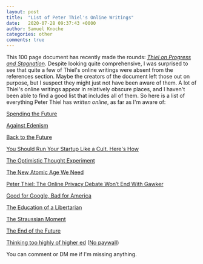 ```yaml
---
layout: post
title:  "List of Peter Thiel's Online Writings"
date:   2020-07-28 09:37:43 +0000
author: Samuel Knoche
categories: other
comments: true
---
```


This 100 page document has recently made the rounds: [*Thiel on Progress and Stagnation*](https://docs.google.com/document/d/1zao_AyBhNb8TPWrQqgXn5NzNAgfEqzTIaFYos7wdqGI/edit#). Despite looking quite comprehensive, I was surprised to see that quite a few of Thiel's online writings were absent from the references section. Maybe the creators of the document left those out on purpose, but I suspect they might just not have been aware of them. A lot of Thiel's online writings appear in relatively obscure places, and I haven't been able to find a good list that includes all of them. So here is a list of everything Peter Thiel has *written online*, as far as I'm aware of:

[Spending the Future](https://www.firstthings.com/article/2007/11/spending-the-future)

[Against Edenism](https://www.firstthings.com/article/2015/06/against-edenism)

[Back to the Future](https://www.firstthings.com/article/2020/03/back-to-the-future)

[You Should Run Your Startup Like a Cult. Here's How](https://www.wired.com/2014/09/run-startup-like-cult-heres/)

[The Optimistic Thought Experiment](https://www.hoover.org/research/optimistic-thought-experiment)

[The New Atomic Age We Need](https://www.nytimes.com/2015/11/28/opinion/the-new-atomic-age-we-need.html)

[Peter Thiel: The Online Privacy Debate Won’t End With Gawker](https://www.nytimes.com/2016/08/16/opinion/peter-thiel-the-online-privacy-debate-wont-end-with-gawker.html)

[Good for Google, Bad for America](https://www.nytimes.com/2019/08/01/opinion/peter-thiel-google.html)

[The Education of a Libertarian](https://www.cato-unbound.org/2009/04/13/peter-thiel/education-libertarian)

[The Straussian Moment](https://www.evernote.com/shard/s542/client/snv?noteGuid=46c636b6-b404-45df-ab0a-1f84c6fdc8c2&noteKey=7c94233539b8258d72b395a063f3c589&sn=https://www.evernote.com/shard/s542/sh/46c636b6-b404-45df-ab0a-1f84c6fdc8c2/7c94233539b8258d72b395a063f3c589&title=That+Essay)

[The End of the Future](https://www.nationalreview.com/2011/10/end-future-peter-thiel/)

[Thinking too highly of higher ed](https://www.washingtonpost.com/opinions/peter-thiel-thinking-too-highly-of-higher-ed/2014/11/21/f6758fba-70d4-11e4-893f-86bd390a3340_story.html) ([No paywall](https://www.tampabay.com/opinion/thinking-too-highly-of-higher-education/2207911/))

You can comment or DM me if I'm missing anything.

